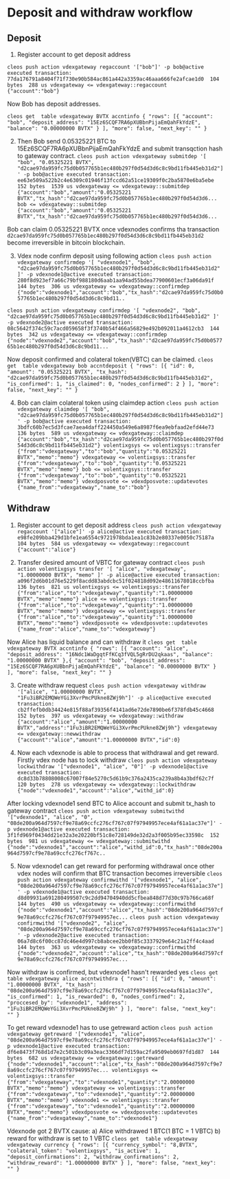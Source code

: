 # Deposit and withdraw workflow

## Deposit
1. Register account to get deposit address

`cleos push action vdexgateway regaccount '["bob"]' -p bob@active
executed transaction: 77da176791a8404f71f730e90b584ac861a442a3359ac46aaa666fe2afcae1d0  104 bytes  288 us
vdexgateway <= vdexgateway::regaccount      {"account":"bob"}
`

Now Bob has deposit addresses.

`cleos get  table vdexgateway BVTX accntinfo
{
  "rows": [{
      "account": "bob",
      "deposit_address": "15Ez6SCQF7RA6pXUBbnPijaEmQahFkYdzE",
      "balance": "0.00000000 BVTX"
    }
  ],
  "more": false,
  "next_key": ""
}`

2. Then Bob send 0.05325221 BTC to 15Ez6SCQF7RA6pXUBbnPijaEmQahFkYdzE and submit transqction hash to gateway contract.
`cleos push action vdexgateway submitdep '[ "bob", "0.05325221 BVTX", "d2cae97da959fc75d0b057765b1ec480b297f0d54d3d6c8c9bd11fb445eb31d2"]' -p bob@active
executed transaction: ee63e509a522b2c4e6309c01946f13fccd62a51ce19309f0c2ba5870e6ba5ebe  152 bytes  1539 us
vdexgateway <= vdexgateway::submitdep       {"account":"bob","amount":"0.05325221 BVTX","tx_hash":"d2cae97da959fc75d0b057765b1ec480b297f0d54d3d6...
bob <= vdexgateway::submitdep       {"account":"bob","amount":"0.05325221 BVTX","tx_hash":"d2cae97da959fc75d0b057765b1ec480b297f0d54d3d6...
`

Bob can claim 0.05325221 BVTX once vdexnodes confirms tha transaction `d2cae97da959fc75d0b057765b1ec480b297f0d54d3d6c8c9bd11fb445eb31d2` become irreversible in bitcoin blockchain.

3. Vdex node confirm deposit using following action
`cleos push action vdexgateway confirmdep '[ "vdexnode1", "bob", "d2cae97da959fc75d0b057765b1ec480b297f0d54d3d6c8c9bd11fb445eb31d2" ]' -p vdexnode1@active
executed transaction: 280f8d923ef7a66c79bf988180d6aab1aa94ad55bdea77900601ecf3a06da91f  144 bytes  306 us
vdexgateway <= vdexgateway::confirmdep      {"node":"vdexnode1","account":"bob","tx_hash":"d2cae97da959fc75d0b057765b1ec480b297f0d54d3d6c8c9bd11..`

`cleos push action vdexgateway confirmdep '[ "vdexnode2", "bob", "d2cae97da959fc75d0b057765b1ec480b297f0d54d3d6c8c9bd11fb445eb31d2" ]' -p vdexnode2@active
executed transaction: 08c5642f374c59c7acd059658f3f3740b54f466a56829e492b092011a4612cb3  144 bytes  342 us
vdexgateway <= vdexgateway::confirmdep      {"node":"vdexnode2","account":"bob","tx_hash":"d2cae97da959fc75d0b057765b1ec480b297f0d54d3d6c8c9bd11...`

Now deposit confirmed and colateral token(VBTC) can be claimed.
`cleos get  table vdexgateway bob accntdeposit
{
  "rows": [{
      "id": 0,
      "amount": "0.05325221 BVTX",
      "tx_hash": "d2cae97da959fc75d0b057765b1ec480b297f0d54d3d6c8c9bd11fb445eb31d2",
      "is_confirmed": 1,
      "is_claimed": 0,
      "nodes_confirmed": 2
    }
  ],
  "more": false,
  "next_key": ""
}`

4. Bob can claim colateral token using claimdep action 
`cleos push action vdexgateway claimdep '[ "bob", "d2cae97da959fc75d0b057765b1ec480b297f0d54d3d6c8c9bd11fb445eb31d2"]' -p bob@active
executed transaction: 3bdfc60b7ec5d3fcae7aea4daff224450a549e6a8987f6ea9ebfaad2efd44e73  136 bytes  589 us
vdexgateway <= vdexgateway::claimdep        {"account":"bob","tx_hash":"d2cae97da959fc75d0b057765b1ec480b297f0d54d3d6c8c9bd11fb445eb31d2"}
volentixgsys <= volentixgsys::transfer       {"from":"vdexgateway","to":"bob","quantity":"0.05325221 BVTX","memo":"memo"}
vdexgateway <= volentixgsys::transfer       {"from":"vdexgateway","to":"bob","quantity":"0.05325221 BVTX","memo":"memo"}
bob <= volentixgsys::transfer       {"from":"vdexgateway","to":"bob","quantity":"0.05325221 BVTX","memo":"memo"}
vdexdposvote <= vdexdposvote::updatevotes    {"name_from":"vdexgateway","name_to":"bob"}`

## Withdraw
1. Register account to get deposit address 
`cleos push action vdexgateway regaccount '["alice"]' -p alice@active
executed transaction: e98fe209bba429d1bfe1ea6554c9721978bda1ea1c83b2e80337e0050c75187a  104 bytes  584 us
vdexgateway <= vdexgateway::regaccount      {"account":"alice"}`

2. Transfer desired amount of VBTC for gateway contract
`cleos push action volentixgsys transfer '[ "alice", "vdexgateway",  "1.00000000 BVTX", "memo" ]' -p alice@active
executed transaction: a096f2d6b01d76e5229f8acdd83abdcbc51f024818d092e48611678018ccbfba  136 bytes  821 us
volentixgsys <= volentixgsys::transfer       {"from":"alice","to":"vdexgateway","quantity":"1.00000000 BVTX","memo":"memo"}
alice <= volentixgsys::transfer       {"from":"alice","to":"vdexgateway","quantity":"1.00000000 BVTX","memo":"memo"}
vdexgateway <= volentixgsys::transfer       {"from":"alice","to":"vdexgateway","quantity":"1.00000000 BVTX","memo":"memo"}
vdexdposvote <= vdexdposvote::updatevotes    {"name_from":"alice","name_to":"vdexgateway"}`

Now Alice has liquid balance and can withdraw it
`cleos get  table vdexgateway BVTX accntinfo
{
  "rows": [{
      "account": "alice",
      "deposit_address": "16Ndc1WaDgqtFfKCq3fVQL5gRrDU2qkaas",
      "balance": "1.00000000 BVTX"
    },{
      "account": "bob",
      "deposit_address": "15Ez6SCQF7RA6pXUBbnPijaEmQahFkYdzE",
      "balance": "0.00000000 BVTX"
    }
  ],
  "more": false,
  "next_key": ""
}
`

3. Create withdraw request
`cleos push action vdexgateway withdraw '["alice", "1.00000000 BVTX", "1Fu3iBR2EMQWeYGi3XvrPmcPUkne8ZWj9h"]' -p alice@active
executed transaction: cb2ffefb0db34424e815f88af39356f4141ad6e72de7890be6f378fdb45c4668  152 bytes  397 us
vdexgateway <= vdexgateway::withdraw        {"account":"alice","amount":"1.00000000 BVTX","address":"1Fu3iBR2EMQWeYGi3XvrPmcPUkne8ZWj9h"}
vdexgateway <= vdexgateway::newwithdraw     {"account":"alice","amount":"1.00000000 BVTX","id":0}`

4. Now each vdexnode is able to process that withdrawal and get reward.
Firstly vdex node has to lock withdraw
`cleos push action vdexgateway lockwithdraw '["vdexnode1", "alice", "0"]' -p vdexnode1@active
executed transaction: dc8d33b78808008c67007f84e5270c5d61b9c376a2435ca239a8b4a3bdf62c7f  120 bytes  278 us
vdexgateway <= vdexgateway::lockwithdraw    {"node":"vdexnode1","account":"alice","withd_id":0}`

After locking vdexnode1 send BTC to Alice account and submit tx_hash to gateway contract
`cleos push action vdexgateway submitwithd '["vdexnode1", "alice", "0", "08de200a964d7597cf9e78a69ccfc276cf767c07f97949957ece4af61a1ac37e"]' -p vdexnode1@active
executed transaction: 3f1fd969f0434dd21e32a3e20220bf51c8e728149de32d2a3f005b95ec33598c  152 bytes  981 us
vdexgateway <= vdexgateway::submitwithd     {"node":"vdexnode1","account":"alice","withd_id":0,"tx_hash":"08de200a964d7597cf9e78a69ccfc276cf767c..`


5. Now vdexnode1 can get reward for performing withdrawal once other vdex nodes will confirm that BTC transaction becomes irreversible
`cleos push action vdexgateway confirmwithd '["vdexnode1", "alice", "08de200a964d7597cf9e78a69ccfc276cf767c07f97949957ece4af61a1ac37e"]' -p vdexnode1@active
executed transaction: d8d09931a691280499507c9c2dd94704940dd5cfbea848d77d30c97b766ca68f  144 bytes  490 us
vdexgateway <= vdexgateway::confirmwithd    {"node":"vdexnode1","account":"alice","tx_hash":"08de200a964d7597cf9e78a69ccfc276cf767c07f97949957ec...`
`cleos push action vdexgateway confirmwithd '["vdexnode2", "alice", "08de200a964d7597cf9e78a69ccfc276cf767c07f97949957ece4af61a1ac37e"]' -p vdexnode2@active
executed transaction: 06a7d8c6f00cc87dc46e4d997cb8abcee2bb0f85c3337929e64c21a2ff4c4aad  144 bytes  363 us
vdexgateway <= vdexgateway::confirmwithd    {"node":"vdexnode2","account":"alice","tx_hash":"08de200a964d7597cf9e78a69ccfc276cf767c07f97949957ec...` 

Now withdraw is confirmed, but vdexnode1 hasn't rewarded yes
`cleos get  table vdexgateway alice accntwithdra
{
  "rows": [{
      "id": 0,
      "amount": "1.00000000 BVTX",
      "tx_hash": "08de200a964d7597cf9e78a69ccfc276cf767c07f97949957ece4af61a1ac37e",
      "is_confirmed": 1,
      "is_rewarded": 0,
      "nodes_confirmed": 2,
      "proccesed_by": "vdexnode1",
      "address": "1Fu3iBR2EMQWeYGi3XvrPmcPUkne8ZWj9h"
    }
  ],
  "more": false,
  "next_key": ""
}`

To get reward vdexnode1 has to use getreward action
`cleos push action vdexgateway getreward '["vdexnode1", "alice", "08de200a964d7597cf9e78a69ccfc276cf767c07f97949957ece4af61a1ac37e"]' -p vdexnode1@active
executed transaction: df6e8473f768d1d7e2c501b3c09a3eac3366df7d159ac2fa9509eb0697fd1d87  144 bytes  682 us
vdexgateway <= vdexgateway::getreward       {"node":"vdexnode1","account":"alice","tx_hash":"08de200a964d7597cf9e78a69ccfc276cf767c07f97949957ec...
volentixgsys <= volentixgsys::transfer       {"from":"vdexgateway","to":"vdexnode1","quantity":"2.00000000 BVTX","memo":"memo"}
vdexgateway <= volentixgsys::transfer       {"from":"vdexgateway","to":"vdexnode1","quantity":"2.00000000 BVTX","memo":"memo"}
vdexnode1 <= volentixgsys::transfer       {"from":"vdexgateway","to":"vdexnode1","quantity":"2.00000000 BVTX","memo":"memo"}
vdexdposvote <= vdexdposvote::updatevotes    {"name_from":"vdexgateway","name_to":"vdexnode1"}`

Vdexnode got 2 BVTX cause:
a) Alice withdrawed 1 BTC(1 BTC = 1 VBTC)
b) reward for withdraw is set to 1 VBTC
`cleos get  table vdexgateway vdexgateway currency
{
  "rows": [{
      "currency_symbol": "8,BVTX",
      "colateral_token": "volentixgsys",
      "is_active": 1,
      "deposit_confirmations": 2,
      "withdraw_confirmations": 2,
      "withdraw_reward": "1.00000000 BVTX"
    }
  ],
  "more": false,
  "next_key": ""
}`
